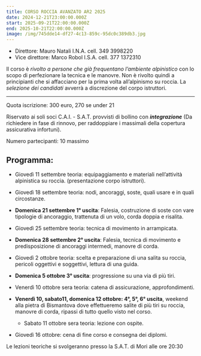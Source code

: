 ```yaml
---
title: CORSO ROCCIA AVANZATO AR2 2025
date: 2024-12-21T23:00:00.000Z
start: 2025-09-21T22:00:00.000Z
end: 2025-10-21T22:00:00.000Z
image: /img/745dde14-df27-4c13-859c-95dc0c389db3.jpg
---
```

- Direttore: Mauro Natali I.N.A. cell. 349 3998220
- Vice direttore: Marco Robol I.S.A. cell. 377 1372310

Il corso è *rivolto a persone che già frequentano l’ambiente alpinistico*
con lo scopo di perfezionare la tecnica e le manovre.
Non è rivolto
quindi a principianti che si affacciano per la prima volta all’alpinismo
su roccia.
La *selezione dei candidati* avverrà a discrezione del corpo istruttori.

---
Quota iscrizione: 300 euro, 270 se under 21

Riservato ai soli soci C.A.I. - S.A.T. provvisti di bollino con ***integrazione*** (Da richiedere in fase di rinnovo, per raddoppiare i massimali della copertura assicurativa infortuni).

Numero partecipanti: 10 massimo

## **Programma:**

- Giovedì 11 settembre teoria: equipaggiamento e materiali nell’attività alpinistica su roccia. (presentazione corpo istruttori).

- Giovedì 18 settembre teoria: nodi, ancoraggi, soste, quali usare e in quali circostanze.

- **Domenica 21 settembre 1° uscita**: Falesia, costruzione di soste con vare
tipologie di ancoraggio, trattenuta di un volo, corda doppia e risalita.

- Giovedì 25 settembre teoria: tecnica di movimento in arrampicata.

- **Domenica 28 settembre 2° uscita**: Falesia, tecnica di movimento e
predisposizione di ancoraggi intermedi, manovre di corda.

- Giovedì 2 ottobre teoria: scelta e preparazione di una salita su roccia, pericoli
oggettivi e soggettivi, lettura di una guida.

- **Domenica 5 ottobre 3° uscita**: progressione su una via di più tiri.

- Venerdì 10 ottobre sera teoria: catena di assicurazione, approfondimenti.

- **Venerdì 10, sabato11, domenica 12 ottobre: 4°, 5°, 6° uscita**,
weekend alla pietra di Bismantova dove effettueremo salite di più tiri su
roccia, manovre di corda, ripassi di tutto quello visto nel corso.
  - Sabato 11 ottobre sera teoria: lezione con ospite.

- Giovedì 16 ottobre: cena di fine corso e consegna dei diplomi.

Le lezioni teoriche si svolgeranno presso la S.A.T. di Mori alle ore 20:30